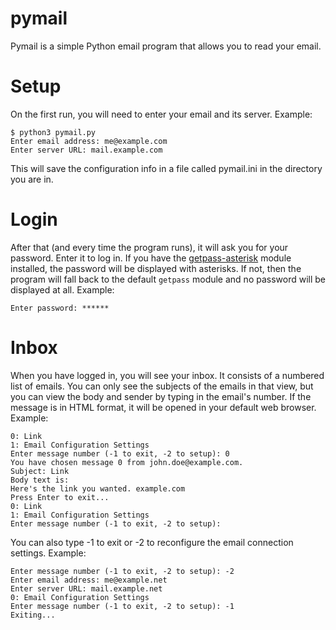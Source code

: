 # pymail
Pymail is a simple Python email program that allows you to read your email.

# Setup
On the first run, you will need to enter your email and its server.
Example:
```
$ python3 pymail.py
Enter email address: me@example.com
Enter server URL: mail.example.com
```
This will save the configuration info in a file called pymail.ini in the directory you are in.

# Login
After that (and every time the program runs), it will ask you for your password. Enter it to log in. If you have the [getpass-asterisk](https://pypi.org/project/getpass-asterisk/) module installed, the password will be displayed with asterisks. If not, then the program will fall back to the default `getpass` module and no password will be displayed at all.
Example:
```
Enter password: ******
```
# Inbox
When you have logged in, you will see your inbox. It consists of a numbered list of emails. You can only see the subjects of the emails in that view, but you can view the body and sender by typing in the email's number. If the message is in HTML format, it will be opened in your default web browser.
Example:
```
0: Link
1: Email Configuration Settings
Enter message number (-1 to exit, -2 to setup): 0
You have chosen message 0 from john.doe@example.com.
Subject: Link
Body text is:
Here's the link you wanted. example.com
Press Enter to exit...
0: Link
1: Email Configuration Settings
Enter message number (-1 to exit, -2 to setup):
```
You can also type -1 to exit or -2 to reconfigure the email connection settings. Example:
```
Enter message number (-1 to exit, -2 to setup): -2
Enter email address: me@example.net
Enter server URL: mail.example.net
0: Email Configuration Settings
Enter message number (-1 to exit, -2 to setup): -1
Exiting...
```
